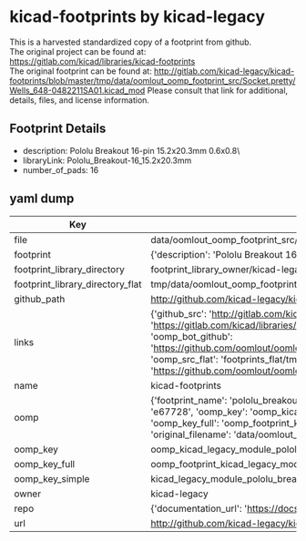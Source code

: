 # kicad-footprints by kicad-legacy  
This is a harvested standardized copy of a footprint from github.  
The original project can be found at:  
https://gitlab.com/kicad/libraries/kicad-footprints  
The original footprint can be found at:
http://gitlab.com/kicad-legacy/kicad-footprints/blob/master/tmp/data/oomlout_oomp_footprint_src/Socket.pretty/Wells_648-0482211SA01.kicad_mod
Please consult that link for additional, details, files, and license information.  
## Footprint Details
* description: Pololu Breakout 16-pin 15.2x20.3mm 0.6x0.8\\  
* libraryLink: Pololu_Breakout-16_15.2x20.3mm  
* number_of_pads: 16  
## yaml dump  
| Key | Value |  
| --- | --- |  
| file | data/oomlout_oomp_footprint_src/kicad-footprints/Module.pretty/Pololu_Breakout-16_15.2x20.3mm.kicad_mod |  
| footprint | {'description': 'Pololu Breakout 16-pin 15.2x20.3mm 0.6x0.8\\\\', 'libraryLink': 'Pololu_Breakout-16_15.2x20.3mm', 'number_of_pads': 16} |  
| footprint_library_directory | footprint_library_owner/kicad-legacy_kicad-footprints |  
| footprint_library_directory_flat | tmp/data/oomlout_oomp_footprint_src/footprints_flat/kicad_legacy_module_pololu_breakout_16_15_2x20_3mm/working |  
| github_path | http://github.com/kicad-legacy/kicad-footprints/blob/master/tmp/data/oomlout_oomp_footprint_src/Module.pretty/Pololu_Breakout-16_15.2x20.3mm.kicad_mod |  
| links | {'github_src': 'http://gitlab.com/kicad-legacy/kicad-footprints/blob/master/tmp/data/oomlout_oomp_footprint_src/Socket.pretty/Wells_648-0482211SA01.kicad_mod', 'github_src_repo': 'https://gitlab.com/kicad/libraries/kicad-footprints', 'oomp_bot': 'tmp/data/oomlout_oomp_footprint_src/footprints/kicad_legacy_module_pololu_breakout_16_15_2x20_3mm/working', 'oomp_bot_github': 'https://github.com/oomlout/oomlout_oomp_footprint_bot/tree/main/tmp/data/oomlout_oomp_footprint_src/footprints/kicad_legacy_module_pololu_breakout_16_15_2x20_3mm/working', 'oomp_src_flat': 'footprints_flat/tmp/data/oomlout_oomp_footprint_src/footprints_flat/kicad_legacy_module_pololu_breakout_16_15_2x20_3mm/working', 'oomp_src_flat_github': 'https://github.com/oomlout/oomlout_oomp_footprint_src/tree/main/tmp/data/oomlout_oomp_footprint_src/footprints_flat/kicad_legacy_module_pololu_breakout_16_15_2x20_3mm/working'} |  
| name | kicad-footprints |  
| oomp | {'footprint_name': 'pololu_breakout_16_15_2x20_3mm', 'library_name': 'module', 'md5': 'e6772856f80b7f756c6be203706d11e7', 'md5_10': 'e6772856f8', 'md5_5': 'e6772', 'md5_6': 'e67728', 'oomp_key': 'oomp_kicad_legacy_module_pololu_breakout_16_15_2x20_3mm', 'oomp_key_extra': 'oomp_footprint_kicad_legacy_module_pololu_breakout_16_15_2x20_3mm', 'oomp_key_full': 'oomp_footprint_kicad_legacy_module_pololu_breakout_16_15_2x20_3mm_e67728', 'oomp_key_simple': 'kicad_legacy_module_pololu_breakout_16_15_2x20_3mm', 'original_filename': 'data/oomlout_oomp_footprint_src/kicad-footprints/Module.pretty/Pololu_Breakout-16_15.2x20.3mm.kicad_mod', 'owner_name': 'kicad_legacy'} |  
| oomp_key | oomp_kicad_legacy_module_pololu_breakout_16_15_2x20_3mm |  
| oomp_key_full | oomp_footprint_kicad_legacy_module_pololu_breakout_16_15_2x20_3mm |  
| oomp_key_simple | kicad_legacy_module_pololu_breakout_16_15_2x20_3mm |  
| owner | kicad-legacy |  
| repo | {'documentation_url': 'https://docs.github.com/rest/repos/repos#get-a-repository', 'message': 'Not Found'} |  
| url | http://github.com/kicad-legacy/kicad-footprints |  

